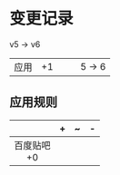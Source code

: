 # 变更记录

v5 -> v6

||||||
|-|:-:|:-:|:-:|:-:|
|应用|+1|||5 -> 6|

## 应用规则

||+|~|-|
|:-:|-|-|-|
|百度贴吧<br>+0||||
